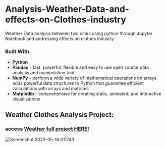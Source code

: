 # Analysis-Weather-Data-and-effects-on-Clothes-industry
Weather Data analysis between two cities using python through Jupyter Notebook and addressing effects on clothes industry

### Built With
+ **Python**
+ **Pandas** - fast, powerful, flexible and easy to use open source data analysis and manipulation tool
+ **NumPy** -  perform a wide variety of mathematical operations on arrays. adds powerful data structures to Python that guarantee efficient calculations with arrays and matrices
+ **Matplotlib** - comprehensive for creating static, animated, and interactive visualizations

## Weather Clothes Analysis Project:
### access [Weather full project HERE!](https://github.com/mHassanein96/Analysis-Weather-Data-and-effects-on-Clothes-industry/blob/039f87c99455c7f45b4b39df1094a85869e9c381/Weather_Clothes.ipynb)

![Screenshot 2023-05-16 011743](https://github.com/mHassanein96/Analysis-Weather-Data-and-effects-on-Clothes-industry/assets/133708970/d80cbbe0-2e9d-4fbd-9714-6fe152cbea67)
